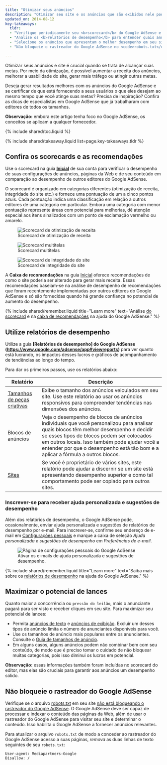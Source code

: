 ```yaml
---
title: "Otimizar seus anúncios"
description: "Otimizar seu site e os anúncios que são exibidos nele pode melhorar a qualidade dos anúncios veiculados e aumentar seu potencial de lucros."
updated_on: 2014-08-12
key-takeaways:
  tldr:
  - "Verifique periodicamente seu <b>scorecard</b> do Google AdSense e implemente quaisquer <b>recomendações</b>."
  - "Analise os <b>relatórios de desempenho</b> para entender quais anúncios fornecem mais valor a você e seus usuários."
  - "Selecione os anúncios que apresentam o melhor desempenho em seu site."
  - "Não bloqueie o rastreador do Google AdSense no <code>robots.txt</code>."

---
```


<p class="intro">
  Otimizar seus anúncios e site é crucial quando se trata de alcançar suas metas. Por meio da otimização, é possível aumentar a receita dos anúncios, melhorar a usabilidade do site, gerar mais tráfego ou atingir outras metas.
</p>

Deseja gerar resultados melhores com os anúncios do Google AdSense e se certificar de que está fornecendo a seus usuários o que eles desejam ao mesmo tempo que você atinge suas metas? Precisa de inspiração?
Confira as dicas de especialistas em Google AdSense que já trabalharam com editores de todos os tamanhos.

<b>Observação:</b> embora este artigo tenha foco no Google AdSense, os conceitos se aplicam a qualquer fornecedor.

{% include shared/toc.liquid %}

{% include shared/takeaway.liquid list=page.key-takeaways.tldr %}

## Confira os scorecards e as recomendações

Use o scorecard na guia <b>[Inicial](https://www.google.com/adsense/app#home)</b> de sua conta para verificar o desempenho de suas configurações de anúncios, páginas da Web e de seu conteúdo em comparação ao desempenho de outros editores do Google AdSense.

O scorecard é organizado em categorias diferentes (otimização de receita, integridade do site etc.) e fornece uma pontuação de um a cinco pontos azuis. Cada pontuação indica uma classificação em relação a outros editores de uma categoria em particular. Embora uma categoria com menor pontuação represente áreas com potencial para melhorias, dê atenção especial aos itens sinalizados com um ponto de exclamação vermelho ou amarelo.

<figure>
  <img src="images/optimization_score.png" alt="Scorecard de otimização de receita">
  <figcaption>Scorecard de otimização de receita</figcaption>
</figure>

<figure>
  <img src="images/multiscreen_score.png" alt="Scorecard multitelas">
  <figcaption>Scorecard multitelas</figcaption>
</figure>

<figure>
  <img src="images/site_score.png" alt="Scorecard de integridade do site">
  <figcaption>Scorecard de integridade do site</figcaption>
</figure>



A <b>Caixa de recomendações</b> na guia [Inicial](https://www.google.com/adsense/app#home) oferece recomendações de como o site poderia ser alterado para gerar mais receita. 
Essas recomendações baseiam-se na análise de desempenho de recomendações que foram recentemente implementadas por outros editores do Google AdSense e só são fornecidas quando há grande confiança no potencial de aumento do desempenho.

{% include shared/remember.liquid title="Learn more" text="Análise <a href='https://support.google.com/adsense/answer/3006004'>do scorecard</a> e na <a href='https://support.google.com/adsense/answer/1725006'>caixa de recomendações</a> na ajuda do Google AdSense." %}

## Utilize relatórios de desempenho

Utilize a guia <b>[Relatórios de desempenho] do Google AdSense (https://www.google.com/adsense/app#viewreports)</b> para ver quanto está lucrando, os impactos desses lucros e gráficos de acompanhamento de tendências ao longo do tempo.

Para dar os primeiros passos, use os relatórios abaixo:

<table class="mdl-data-table mdl-js-data-table">
    <thead>
    <tr>
      <th>Relatório</th>
      <th>Descrição</th>
    </tr>
  </thead>
  <tbody>
    <tr>
      <td data-th="Relatório">
        <a href="https://support.google.com/adsense/answer/3540509">Tamanhos de peças criativas</a>
      </td>
      <td data-th="Descrição">
        Exibe o tamanho dos anúncios veiculados em seu site. Use este relatório ao usar os anúncios responsivos para compreender tendências nas dimensões dos anúncios.
      </td>
    </tr>
    <tr>
      <td data-th="Relatório">
        Blocos de anúncios
      </td>
      <td data-th="Descrição">
        Veja o desempenho de blocos de anúncios individuais que você personalizou para analisar quais blocos têm melhor desempenho e decidir se esses tipos de blocos podem ser colocados em outros locais. Isso também pode ajudar você a entender por que o desempenho está tão bom e a aplicar a fórmula a outros blocos.
      </td>
    </tr>
    <tr>
      <td data-th="Relatório de"> <a href="https://support.google.com/adsense/answer/1407511">Sites</a>
      </td>
      <td data-th="Descrição">
        Se você é proprietário de vários sites, este relatório pode ajudar a discernir se um site está apresentando desempenho superior e como tal comportamento pode ser copiado para outros sites.
      </td>
    </tr>
  </tbody>
</table>

### Inscrever-se para receber ajuda personalizada e sugestões de desempenho

Além dos relatórios de desempenho, o Google AdSense pode, ocasionalmente, enviar ajuda personalizada e sugestões de relatórios de desempenho por e-mail. Para inscrever-se, confirme seu endereço de e-mail em [Configurações pessoais](https://www.google.com/adsense/app#personalSettings) e marque a caixa de seleção *Ajuda personalizada e sugestões de desempenho* em *Preferências de e-mail*.

<figure>
  <img src="images/adsense-emails.jpg" srcset="images/adsense-emails.jpg 1x, images/adsense-emails-2x.jpg 2x" alt="Página de configurações pessoais do Google AdSense">
  <figcaption>Ativar os e-mails de ajuda personalizada e sugestões de desempenho.</figcaption>
</figure>

{% include shared/remember.liquid title="Learn more" text="Saiba mais sobre os <a href='https://support.google.com/adsense/answer/160562'>relatórios de desempenho</a> na ajuda do Google AdSense." %}

## Maximizar o potencial de lances

Quanto maior a concorrência ou `pressão do leilão`, mais o anunciante pagará para ser visto e receber cliques em seu site. Para maximizar seu potencial de lances:

* Permita [anúncios de texto](https://support.google.com/adsense/answer/185665) e [anúncios de exibição](https://support.google.com/adsense/answer/185666). Excluir um desses tipos de anúncio limita o número de anunciantes disponíveis para você.
* Use os tamanhos de anúncio mais populares entre os anunciantes. Consulte o [Guia de tamanhos de anúncio](https://support.google.com/adsense/answer/6002621).
* Em alguns casos, alguns anúncios podem não combinar bem com seu conteúdo, de modo que é preciso tomar o cuidado de não bloquear muitas categorias, pois isso diminui os lucros em potencial.

<b>Observação:</b> essas informações também foram incluídas no scorecard do editor, mas elas são cruciais para garantir aos anúncios um desempenho sólido.

## Não bloqueie o rastreador do Google AdSense

Verifique se o arquivo [robots.txt](https://support.google.com/webmasters/answer/6062608) em seu site [não está bloqueando o rastreador do Google AdSense](https://support.google.com/adsense/answer/10532).
O Google AdSense deve ser capaz de processar e indexar o conteúdo das páginas da Web, além de usar o rastreador do Google AdSense para visitar seu site e determinar o conteúdo.  Isso habilita o Google AdSense a fornecer anúncios relevantes.

Para atualizar o arquivo `robots.txt` de modo a conceder ao rastreador do Google AdSense acesso a suas páginas, *remova* as duas linhas de texto seguintes de seu `robots.txt`:

    User-agent: Mediapartners-Google
    Disallow: /




